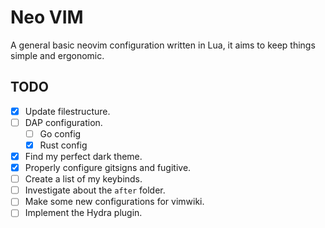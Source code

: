 # Neo VIM

A general basic neovim configuration written in Lua, it aims to keep things simple and ergonomic.

## TODO

- [x] Update filestructure.
- [ ] DAP configuration.
    - [ ] Go config
    - [x] Rust config
- [x] Find my perfect dark theme.
- [x] Properly configure gitsigns and fugitive.
- [ ] Create a list of my keybinds.
- [ ] Investigate about the `after` folder.
- [ ] Make some new configurations for vimwiki.
- [ ] Implement the Hydra plugin.
